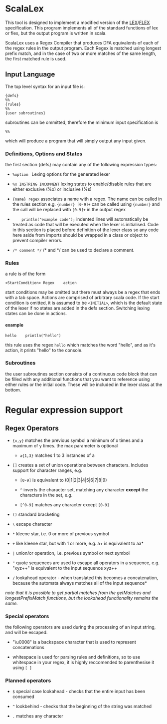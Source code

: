 # ScalaLex
This tool is designed to implement a modified version of the [LEX](http://dinosaur.compilertools.net/lex/)/[FLEX](http://dinosaur.compilertools.net/flex/manpage.html) specification. This program implements all of the standard functions of lex or flex, but the output program is written in scala.

ScalaLex uses a Regex Compiler that produces DFA equivalents of each of the regex rules in the output program. Each Regex is matched using longest prefix match, and in the case of two or more matches of the same length, the first matched rule is used.

## Input Language

The top level syntax for an input file is:


    {defs}
    %%
    {rules}
    %%
    {user subroutines}


subroutines can be ommitted, therefore the minimum input specification is

    %%

which will produce a program that will simply output any input given.


### Definitions, Options and States
the first section {defs} may contain any of the following expression types:


- ``%option `` Lexing options for the generated lexer

- ``%x INSTRING INCOMMENT`` lexing states to enable/disable rules that are either exclusive (%x) or inclusive (%s)

- ``{name} regex`` associates a name with a regex. The name can be called in the rules section e.g. ``{number} [0-9]+`` can be called using ``{number}`` and the call will be replaced with ``[0-9]+`` in the output regex

- ``    println("example code");`` indented lines will automatically be treated as code that will be executed when the lexer is initialised. Code in this section is placed before definition of the lexer class so any code here aside from imports should be wrapped in a class or object to prevent compiler errors.

- ``/* comment */`` /* and */ can be used to declare a comment.

### Rules
a rule is of the form 
```
<StartCondition> Regex    action
```

start conditions may be omitted but there must always be a regex that ends with a tab space. Actions are comprised of arbitrary scala code. If the start condition is omitted, it is assumed to be ``<INITIAL>``, which is the default state of the lexer if no states are added in the defs section. Switching lexing states can be done in actions.

#### example
```
hello    println("hello")
```

this rule uses the regex ``hello`` which matches the word "hello", and as it's action, it prints "hello" to the console.

### Subroutines
the user subroutines section consists of a continuous code block that can be filled with any additional functions that you want to reference using either rules or the initial code. These will be included in the lexer class at the bottom.

# Regular expression support

## Regex Operators

- ``{x,y}`` matches the previous symbol a minimum of x times and a maximum of y times. the max parameter is optional

    - ``a{1,3}`` matches 1 to 3 instances of a

- ``[]`` creates a set of union operations between characters. Includes support for character ranges, e.g.
            
    - ``[0-9]`` is equivalent to (0|1|2|3|4|5|6|7|8|9)

    
    - ``^`` inverts the character set, matching any character **except** the characters in the set, e.g.
    - ``[^0-9]`` matches any character except ``[0-9]``
        
- ``()`` standard bracketing
        
- ``\``  escape character
        
- ``*``  kleene star, i.e. 0 or more of previous symbol
        
- ``+``  like kleene star, but with 1 or more, e.g. a+ is equivalent to aa*
        
- ``|``  union/or operation, i.e. previous symbol or next symbol

- ``"``  quote sequences are used to escape all operators in a sequence, e.g. "xyz++" is equivalent to the input sequence xyz++

- ``/`` lookahead operator - when translated this becomes a concatenation, because the automata always matches all of the input sequence*

*note that it is possible to get partial matches from the getMatches and longestPrefixMatch functions, but the lookahead functionality remains the same.*

### Special operators
the following operators are used during the processing of an input string, and will be escaped.

- "\u0008" is a backspace character that is used to represent concatenations

- whitespace is used for parsing rules and definitions, so to use whitespace in your regex, it is highly reccomended to parenthesise it using ``[ ]``

### Planned operators

- ``$`` special case lookahead - checks that the entire input has been consumed

- ``^`` lookbehind - checks that the beginning of the string was matched

- ``.`` matches any character